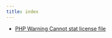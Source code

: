 ```yaml
---
title: index
---
```

* [PHP Warning Cannot stat license file](PHP_Warning_Cannot_stat_license_file.md)
